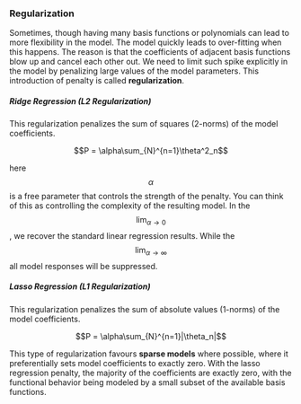 ### Regularization
Sometimes, though having many basis functions or polynomials can lead to more flexibility in the model.  The model quickly leads to over-fitting when this happens.  The reason is that the coefficients of adjacent basis functions blow up and cancel each other out.  We need to limit such spike explicitly in the model by penalizing large values of the model parameters.  This introduction of penalty is called **regularization**.


##### Ridge Regression (L2 Regularization)
This regularization penalizes the sum of squares (2-norms) of the model coefficients.

$$P = \alpha\sum_{N}^{n=1}\theta^2_n$$

here $$\alpha$$ is a free parameter that controls the strength of the penalty. You can think of this as controlling the complexity of the resulting model.  In the$$\lim_{\alpha\to 0}$$, we recover the standard linear regression results.  While the $$\lim_{\alpha\to\infty}$$ all model responses will be suppressed.

##### Lasso Regression (L1 Regularization)
This regularization penalizes the sum of absolute values (1-norms) of the model coefficients.

$$P = \alpha\sum_{N}^{n=1}|\theta_n|$$

This type of regularization favours **sparse models** where possible, where it preferentially sets model coefficients to exactly zero.  With the lasso regression penalty, the majority of the coefficients are exactly zero, with the functional behavior being modeled by a small subset of the available basis functions.